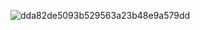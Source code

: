 ![dda82de5093b529563a23b48e9a579dd](https://github.com/user-attachments/assets/8dbbe0c6-5387-45a2-8f01-fd6ac6d4d900)
